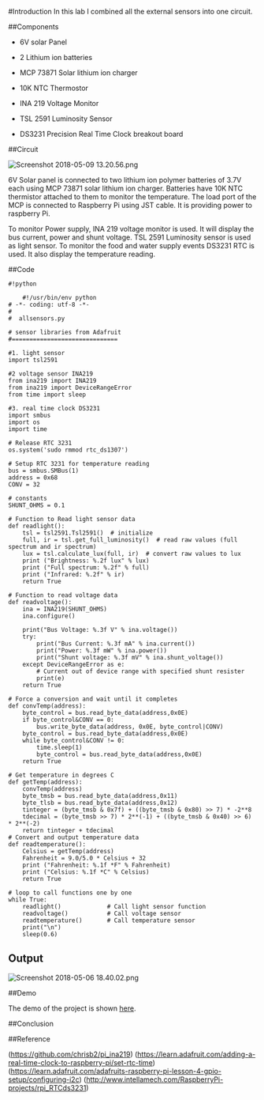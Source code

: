 #Introduction
In this lab I combined all the external sensors into one circuit. 

##Components

* 6V solar Panel

* 2 Lithium ion batteries

* MCP 73871 Solar lithium ion charger

* 10K NTC Thermostor

* INA 219 Voltage Monitor

* TSL 2591 Luminosity Sensor

* DS3231 Precision Real Time Clock breakout board


##Circuit

![Screenshot 2018-05-09 13.20.56.png](https://bitbucket.org/repo/BgdaKR7/images/3267003605-Screenshot%202018-05-09%2013.20.56.png)

6V Solar panel is connected to two lithium ion polymer batteries of 3.7V each using MCP 73871 solar lithium ion charger. Batteries have 10K NTC thermistor attached to them to monitor the temperature. The load port of the MCP is connected to Raspberry Pi using JST cable. It is providing power to raspberry Pi.

To monitor Power supply, INA 219 voltage monitor is used. It will display the bus current, power and shunt voltage. TSL 2591 Luminosity sensor is used as light sensor. To monitor the food and water supply events DS3231 RTC is used. It also display the temperature reading. 

##Code


```
#!python

    #!/usr/bin/env python
# -*- coding: utf-8 -*-
#
#  allsensors.py

# sensor libraries from Adafruit
#==============================

#1. light sensor
import tsl2591

#2 voltage sensor INA219
from ina219 import INA219
from ina219 import DeviceRangeError
from time import sleep

#3. real time clock DS3231  
import smbus
import os
import time

# Release RTC 3231
os.system('sudo rmmod rtc_ds1307')

# Setup RTC 3231 for temperature reading
bus = smbus.SMBus(1)
address = 0x68
CONV = 32

# constants
SHUNT_OHMS = 0.1

# Function to Read light sensor data
def readlight():
	tsl = tsl2591.Tsl2591()  # initialize
	full, ir = tsl.get_full_luminosity()  # read raw values (full spectrum and ir spectrum)
	lux = tsl.calculate_lux(full, ir)  # convert raw values to lux
	print ("Brightness: %.2f lux" % lux)
	print ("Full spectrum: %.2f" % full) 
	print ("Infrared: %.2f" % ir)
	return True

# Function to read voltage data
def readvoltage():
	ina = INA219(SHUNT_OHMS)
	ina.configure()
	
	print("Bus Voltage: %.3f V" % ina.voltage())
	try:
		print("Bus Current: %.3f mA" % ina.current())
		print("Power: %.3f mW" % ina.power())
		print("Shunt voltage: %.3f mV" % ina.shunt_voltage())
	except DeviceRangeError as e:
		# Current out of device range with specified shunt resister
		print(e)
	return True

# Force a conversion and wait until it completes
def convTemp(address):
    byte_control = bus.read_byte_data(address,0x0E)
    if byte_control&CONV == 0:
        bus.write_byte_data(address, 0x0E, byte_control|CONV)
    byte_control = bus.read_byte_data(address,0x0E)
    while byte_control&CONV != 0:
        time.sleep(1)
        byte_control = bus.read_byte_data(address,0x0E)
    return True

# Get temperature in degrees C
def getTemp(address):
    convTemp(address)
    byte_tmsb = bus.read_byte_data(address,0x11)
    byte_tlsb = bus.read_byte_data(address,0x12)
    tinteger = (byte_tmsb & 0x7f) + ((byte_tmsb & 0x80) >> 7) * -2**8
    tdecimal = (byte_tmsb >> 7) * 2**(-1) + ((byte_tmsb & 0x40) >> 6) * 2**(-2)
    return tinteger + tdecimal
# Convert and output temperature data
def readtemperature():
	Celsius = getTemp(address)
	Fahrenheit = 9.0/5.0 * Celsius + 32
	print ("Fahrenheit: %.1f *F" % Fahrenheit)
	print ("Celsius: %.1f *C" % Celsius)
	return True

# loop to call functions one by one
while True:
	readlight() 			# Call light sensor function
	readvoltage()			# Call voltage sensor 
	readtemperature()		# Call temperature sensor
	print("\n")
	sleep(0.6)
```
## Output

![Screenshot 2018-05-06 18.40.02.png](https://bitbucket.org/repo/BgdaKR7/images/2640213964-Screenshot%202018-05-06%2018.40.02.png)

##Demo

The demo of the project is shown [here](https://www.youtube.com/watch?v=XVABuwi5Eag).

##Conclusion



##Reference


(https://github.com/chrisb2/pi_ina219)
(https://learn.adafruit.com/adding-a-real-time-clock-to-raspberry-pi/set-rtc-time)
(https://learn.adafruit.com/adafruits-raspberry-pi-lesson-4-gpio-setup/configuring-i2c)
(http://www.intellamech.com/RaspberryPi-projects/rpi_RTCds3231)